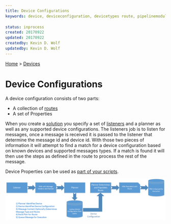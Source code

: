 ```yaml
---
title: Device Configurations
keywords: device, deviceconfiguration, devicetypes route, pipelinemodules

status: inprocess
created: 20170922
updated: 20170922
createdby: Kevin D. Wolf
updatedby: Kevin D. Wolf
---
```

[Home](../Index.md) > [Devices](Index.md)

# Device Configurations

A device configuration consists of two parts:

* A collection of [routes](../Routes/Route.md)
* A set of Properties

When you create a [solution](../Deployment/Solution.md) you specify a set of [listeners](../PipelineModules/Listener.md) and a
planner as well as any supported device configurations.  The listeners job is to listen for messages, once a message is received
it is passed to the listener that determine the message id and device id.  With those two pieces of information it will attempt
to find a match for a device configuration based on known devices and supported messages types.  If a match is found it will 
then use the steps as defined in the route to process the rest of the message.

Device Properties can be used as [part of your scripts](../Scripting/WorkingWithProperties.md).

![planner process](../Images/Planner.png) 